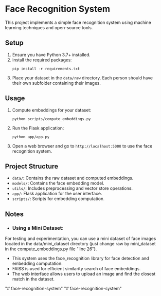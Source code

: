 # Face Recognition System

This project implements a simple face recognition system using machine learning techniques and open-source tools.

## Setup

1. Ensure you have Python 3.7+ installed.
2. Install the required packages:
   ```
   pip install -r requirements.txt
   ```
3. Place your dataset in the `data/raw` directory. Each person should have their own subfolder containing their images.

## Usage

1. Compute embeddings for your dataset:
   ```
   python scripts/compute_embeddings.py
   ```
2. Run the Flask application:
   ```
   python app/app.py
   ```
3. Open a web browser and go to `http://localhost:5000` to use the face recognition system.


## Project Structure

- `data/`: Contains the raw dataset and computed embeddings.
- `models/`: Contains the face embedding model.
- `utils/`: Includes preprocessing and vector store operations.
- `app/`: Flask application for the user interface.
- `scripts/`: Scripts for embedding computation.

## Notes

- ### Using a Mini Dataset:
For testing and experimentation, you can use a mini dataset of face images located in the data/mini_dataset directory (just change raw by mini_dataset in the compute_embeddings.py file "line 26").

- This system uses the face_recognition library for face detection and embedding computation.
- FAISS is used for efficient similarity search of face embeddings.
- The web interface allows users to upload an image and find the closest match in the dataset.

"# face-recognition-system" 
"# face-recognition-system" 
